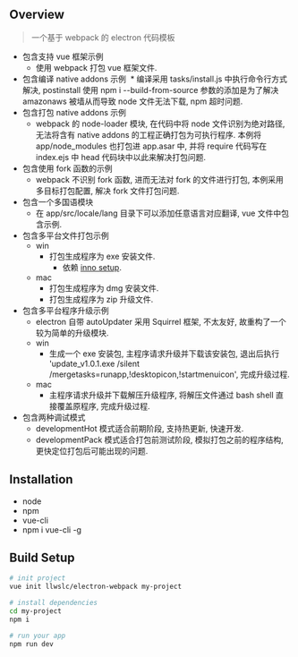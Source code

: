 ## Overview

> 一个基于 webpack 的 electron 代码模板

* 包含支持 vue 框架示例
  * 使用 webpack 打包 vue 框架文件.
* 包含编译 native addons 示例
  * 编译采用 tasks/install.js 中执行命令行方式解决, postinstall 使用 npm i --build-from-source 参数的添加是为了解决 amazonaws 被墙从而导致 node 文件无法下载, npm 超时问题.
* 包含打包 native addons 示例
  * webpack 的 node-loader 模块, 在代码中将 node 文件识别为绝对路径, 无法将含有 native addons 的工程正确打包为可执行程序. 本例将 app/node_modules 也打包进 app.asar 中, 并将 require 代码写在 index.ejs 中 head 代码块中以此来解决打包问题.
* 包含使用 fork 函数的示例
  * webpack 不识别 fork 函数, 进而无法对 fork 的文件进行打包, 本例采用多目标打包配置, 解决 fork 文件打包问题.
* 包含一个多国语模块
  * 在 app/src/locale/lang 目录下可以添加任意语言对应翻译, vue 文件中包含示例.
* 包含多平台文件打包示例
  * win
    * 打包生成程序为 exe 安装文件.
      * 依赖 [inno setup](http://www.jrsoftware.org/isinfo.php).
  * mac
    * 打包生成程序为 dmg 安装文件.
    * 打包生成程序为 zip 升级文件.
* 包含多平台程序升级示例
  * electron 自带 autoUpdater 采用 Squirrel 框架, 不太友好, 故重构了一个较为简单的升级模块.
  * win
    * 生成一个 exe 安装包, 主程序请求升级并下载该安装包, 退出后执行 'update_v1.0.1.exe /silent /mergetasks=runapp,!desktopicon,!startmenuicon', 完成升级过程.
  * mac
    * 主程序请求升级并下载解压升级程序, 将解压文件通过 bash shell 直接覆盖原程序, 完成升级过程.
* 包含两种调试模式
  * developmentHot 模式适合前期阶段, 支持热更新, 快速开发.
  * developmentPack 模式适合打包前测试阶段, 模拟打包之前的程序结构, 更快定位打包后可能出现的问题.

## Installation

 * node
 * npm
 * vue-cli
  * npm i vue-cli -g


## Build Setup

``` bash
# init project
vue init llwslc/electron-webpack my-project

# install dependencies
cd my-project
npm i

# run your app
npm run dev
```
